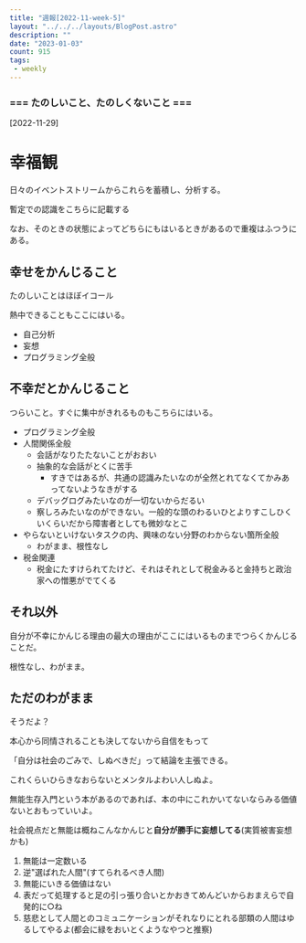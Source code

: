```yaml
---
title: "週報[2022-11-week-5]"
layout: "../../../layouts/BlogPost.astro"
description: ""
date: "2023-01-03"
count: 915
tags:
 - weekly
---
```





### === たのしいこと、たのしくないこと ===

[2022-11-29]

# 幸福観

日々のイベントストリームからこれらを蓄積し、分析する。

暫定での認識をこちらに記載する

なお、そのときの状態によってどちらにもはいるときがあるので重複はふつうにある。

## 幸せをかんじること

たのしいことはほぼイコール

熱中できることもここにはいる。

* 自己分析
* 妄想
* プログラミング全般

## 不幸だとかんじること

つらいこと。すぐに集中がきれるものもこちらにはいる。

* プログラミング全般
* 人間関係全般
  * 会話がなりたたないことがおおい
  * 抽象的な会話がとくに苦手
	* すきではあるが、共通の認識みたいなのが全然とれてなくてかみあってないようなきがする
  * デバッグログみたいなのが一切ないからだるい
  * 察しろみたいなのができない。一般的な頭のわるいひとよりすこしひくいくらいだから障害者としても微妙なとこ
* やらないといけないタスクの内、興味のない分野のわからない箇所全般
  * わがまま、根性なし
* 税金関連
  * 税金にたすけられてたけど、それはそれとして税金みると金持ちと政治家への憎悪がでてくる

## それ以外

自分が不幸にかんじる理由の最大の理由がここにはいるものまでつらくかんじることだ。

根性なし、わがまま。

## ただのわがまま

そうだよ？

本心から同情されることも決してないから自信をもって

「自分は社会のごみで、しぬべきだ」って結論を主張できる。

これくらいひらきなおらないとメンタルよわい人しぬよ。

無能生存入門という本があるのであれば、本の中にこれかいてないならみる価値ないとおもっていいよ。

社会視点だと無能は概ねこんなかんじと**自分が勝手に妄想してる**(実質被害妄想かも)

1. 無能は一定数いる
2. 逆"選ばれた人間"(すてられるべき人間)
3. 無能にいきる価値はない
4. 表だって処理すると足の引っ張り合いとかおきてめんどいからおまえらで自発的に○ね
5. 慈悲として人間とのコミュニケーションがそれなりにとれる部類の人間はゆるしてやるよ(都会に緑をおいとくようなやつと推察)
